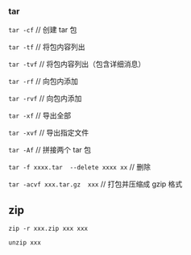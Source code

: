 ### tar

`tar -cf`  // 创建 tar 包

`tar -tf`	// 将包内容列出

`tar -tvf`	// 将包内容列出（包含详细消息）

`tar -rf`	// 向包内添加

`tar -rvf`	// 向包内添加

`tar -xf`		// 导出全部

`tar -xvf`	// 导出指定文件

`tar -Af`	// 拼接两个 tar 包

`tar -f xxxx.tar  --delete xxxx xx`  // 删除

`tar -acvf xxx.tar.gz  xxx`  // 打包并压缩成 gzip 格式 

## zip

`zip -r xxx.zip xxx xxx`

`unzip xxx`